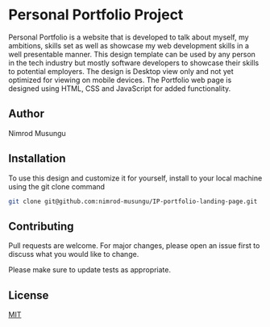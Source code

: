 # Personal Portfolio Project

Personal Portfolio is a website that is developed to talk about myself, my ambitions, skills set as well as showcase my web development skills in a well presentable manner. This design template can be used by any person in the tech industry but mostly software developers to showcase their skills to potential employers. The design is Desktop view only and not yet optimized for viewing on mobile devices. The Portfolio web page is designed using HTML, CSS and JavaScript for added functionality.

## Author

Nimrod Musungu

## Installation

To use this design and customize it for yourself, install to your local machine using the git clone command

```bash
git clone git@github.com:nimrod-musungu/IP-portfolio-landing-page.git
```


## Contributing
Pull requests are welcome. For major changes, please open an issue first to discuss what you would like to change.

Please make sure to update tests as appropriate.

## License
[MIT](https://choosealicense.com/licenses/mit/)
